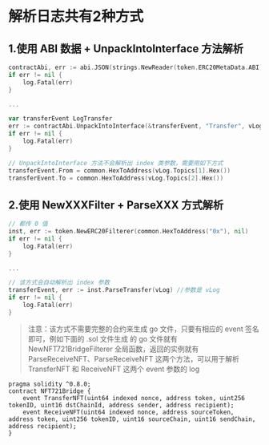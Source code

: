# 解析日志共有2种方式

## 1.使用 ABI 数据 + UnpackIntoInterface 方法解析

```go
contractAbi, err := abi.JSON(strings.NewReader(token.ERC20MetaData.ABI))
if err != nil {
    log.Fatal(err)
}

...

var transferEvent LogTransfer
err := contractAbi.UnpackIntoInterface(&transferEvent, "Transfer", vLog.Data) // 参数是 vlog.Data
if err != nil {
    log.Fatal(err)
}

// UnpackIntoInterface 方法不会解析出 index 类参数，需要用如下方式 
transferEvent.From = common.HexToAddress(vLog.Topics[1].Hex())
transferEvent.To = common.HexToAddress(vLog.Topics[2].Hex())
```

## 2.使用 NewXXXFilter + ParseXXX 方式解析

```go
// 都传 0 值
inst, err := token.NewERC20Filterer(common.HexToAddress("0x"), nil)
if err != nil {
    log.Fatal(err)
}

...

// 该方式会自动解析出 index 参数
transferEvent, err := inst.ParseTransfer(vLog) //参数是 vLog
if err != nil {
    log.Fatal(err)
}
```

> 注意：该方式不需要完整的合约来生成 go 文件，只要有相应的 event 签名即可，例如下面的 .sol 文件生成
> 的 go 文件就有 NewNFT721BridgeFilterer 全局函数，返回的实例就有 ParseReceiveNFT、ParseReceiveNFT
> 这两个方法，可以用于解析 TransferNFT 和 ReceiveNFT 这两个 event 参数的 log
```solidity
pragma solidity ^0.8.0;
contract NFT721Bridge {
    event TransferNFT(uint64 indexed nonce, address token, uint256 tokenID, uint16 dstChainId, address sender, address recipient);
    event ReceiveNFT(uint64 indexed nonce, address sourceToken, address token, uint256 tokenID, uint16 sourceChain, uint16 sendChain, address recipient);
}
```
